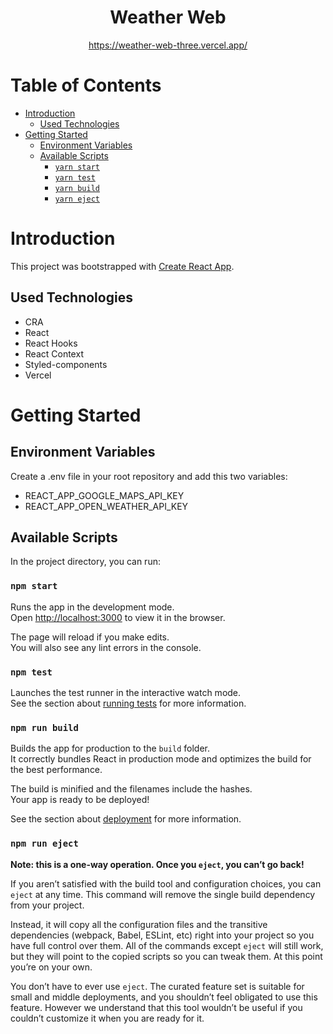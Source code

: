 <h1 align="center">Weather Web</h1>
<p align="center">
  <a href="https://weather-web-three.vercel.app/">https://weather-web-three.vercel.app/</a>
</p>

# Table of Contents
- [Introduction](#introduction)
  - [Used Technologies](#used-technologies)
- [Getting Started](#getting-started)
  - [Environment Variables](#environment-variables)
  - [Available Scripts](#available-scripts)
    - [`yarn start`](#yarn-start)
    - [`yarn test`](#yarn-test)
    - [`yarn build`](#yarn-build)
    - [`yarn eject`](#yarn-eject)

# Introduction

This project was bootstrapped with [Create React App](https://github.com/facebook/create-react-app).

## Used Technologies

- CRA
- React
- React Hooks
- React Context
- Styled-components
- Vercel

# Getting Started

## Environment Variables

Create a .env file in your root repository and add this two variables:

- REACT_APP_GOOGLE_MAPS_API_KEY
- REACT_APP_OPEN_WEATHER_API_KEY

## Available Scripts

In the project directory, you can run:

### `npm start`

Runs the app in the development mode.\
Open [http://localhost:3000](http://localhost:3000) to view it in the browser.

The page will reload if you make edits.\
You will also see any lint errors in the console.

### `npm test`

Launches the test runner in the interactive watch mode.\
See the section about [running tests](https://facebook.github.io/create-react-app/docs/running-tests) for more information.

### `npm run build`

Builds the app for production to the `build` folder.\
It correctly bundles React in production mode and optimizes the build for the best performance.

The build is minified and the filenames include the hashes.\
Your app is ready to be deployed!

See the section about [deployment](https://facebook.github.io/create-react-app/docs/deployment) for more information.

### `npm run eject`

**Note: this is a one-way operation. Once you `eject`, you can’t go back!**

If you aren’t satisfied with the build tool and configuration choices, you can `eject` at any time. This command will remove the single build dependency from your project.

Instead, it will copy all the configuration files and the transitive dependencies (webpack, Babel, ESLint, etc) right into your project so you have full control over them. All of the commands except `eject` will still work, but they will point to the copied scripts so you can tweak them. At this point you’re on your own.

You don’t have to ever use `eject`. The curated feature set is suitable for small and middle deployments, and you shouldn’t feel obligated to use this feature. However we understand that this tool wouldn’t be useful if you couldn’t customize it when you are ready for it.
